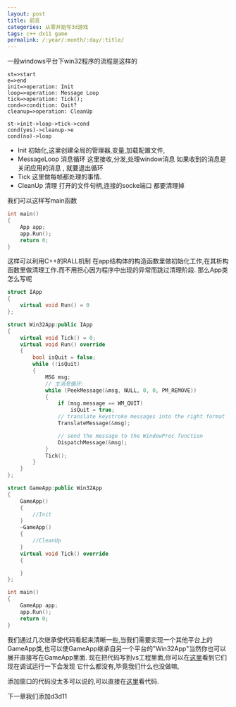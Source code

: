 ```yaml
---
layout: post
title: 前言
categories: 从零开始写3d游戏
tags: c++ dx11 game
permalink: /:year/:month/:day/:title/
---
```


一般windows平台下win32程序的流程是这样的

```flow
st=>start
e=>end
init=>operation: Init
loop=>operation: Message Loop
tick=>operation: Tick();
cond=>condition: Quit?
cleanup=>operation: CleanUp

st->init->loop->tick->cond
cond(yes)->cleanup->e
cond(no)->loop

```

- Init 初始化,这里创建全局的管理器,变量,加载配置文件,
- MessageLoop 消息循环 这里接收,分发,处理window消息 如果收到的消息是关闭应用的消息 , 就要退出循环
- Tick 这里做每帧都处理的事情.
- CleanUp 清理 打开的文件句柄,连接的socke端口 都要清理掉

我们可以这样写main函数

```C++
int main()
{
    App app;
    app.Run();
    return 0;
}
```

这样可以利用C++的RALL机制 在app结构体的构造函数里做初始化工作,在其析构函数里做清理工作.而不用担心因为程序中出现的异常而跳过清理阶段.
那么App类怎么写呢

```C++
struct IApp
{
    virtual void Run() = 0
};

struct Win32App:public IApp
{
    virtual void Tick() = 0;
    virtual void Run() override
    {
        bool isQuit = false;
        while (!isQuit)
        {
            MSG msg;
            // 主消息循环:
            while (PeekMessage(&msg, NULL, 0, 0, PM_REMOVE))
            {
                if (msg.message == WM_QUIT)
                    isQuit = true;
                // translate keystroke messages into the right format
                TranslateMessage(&msg);

                // send the message to the WindowProc function
                DispatchMessage(&msg);
            }
            Tick();
        }
    }
};

struct GameApp:public Win32App
{
    GameApp()
    {
        //Init
    }
    ~GameApp()
    {
        //CleanUp
    }
    virtual void Tick() override
    {

    }
};

int main()
{
    GameApp app;
    app.Run();
    return 0;
}

```

我们通过几次继承使代码看起来清晰一些,当我们需要实现一个其他平台上的GameApp类,也可以使GameApp继承自另一个平台的"Win32App"当然你也可以展开直接写在GameApp里面.
现在把代码写到vs工程里面,你可以在[这里](https://github.com/lfyjnui/game/tree/8ceb3a5a595c9a0c7927a70814347177a351f2e3)看到它们
现在调试运行一下会发现 它什么都没有,毕竟我们什么也没做嘛,

添加窗口的代码没太多可以说的,可以直接在[这里](https://github.com/lfyjnui/game/tree/0ad3eec3994f030f6f6c344777387b4ccb76154d)看代码.

下一章我们添加d3d11

